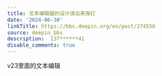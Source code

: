 ```yaml
---
title: 文本编辑器的设计请出来挨打
date: '2024-06-30'
linkTitle: https://bbs.deepin.org/en/post/274556
source: deepin_bbs
description:  137******41 
disable_comments: true
---
```

v23里面的文本编辑
